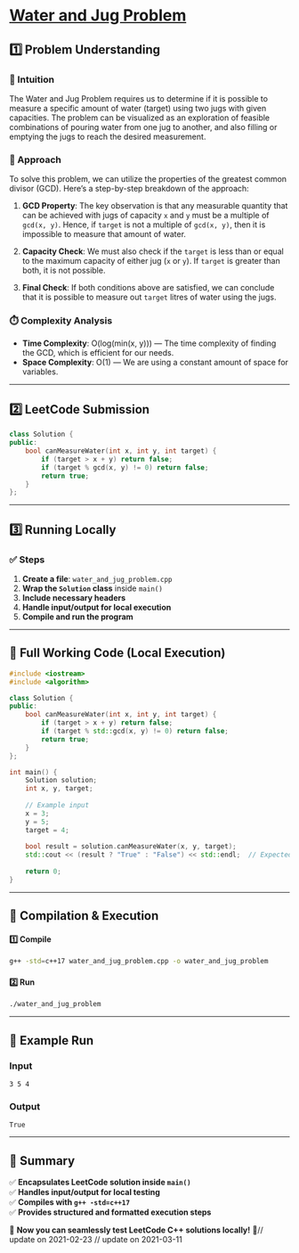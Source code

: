 # **[Water and Jug Problem](https://leetcode.com/problems/water-and-jug-problem/description/)**  

## **1️⃣ Problem Understanding**  
### **📌 Intuition**  
The Water and Jug Problem requires us to determine if it is possible to measure a specific amount of water (target) using two jugs with given capacities. The problem can be visualized as an exploration of feasible combinations of pouring water from one jug to another, and also filling or emptying the jugs to reach the desired measurement.

### **🚀 Approach**  
To solve this problem, we can utilize the properties of the greatest common divisor (GCD). Here’s a step-by-step breakdown of the approach:

1. **GCD Property**: The key observation is that any measurable quantity that can be achieved with jugs of capacity `x` and `y` must be a multiple of `gcd(x, y)`. Hence, if `target` is not a multiple of `gcd(x, y)`, then it is impossible to measure that amount of water.

2. **Capacity Check**: We must also check if the `target` is less than or equal to the maximum capacity of either jug (`x` or `y`). If `target` is greater than both, it is not possible.

3. **Final Check**: If both conditions above are satisfied, we can conclude that it is possible to measure out `target` litres of water using the jugs.

### **⏱️ Complexity Analysis**  
- **Time Complexity**: O(log(min(x, y))) — The time complexity of finding the GCD, which is efficient for our needs.  
- **Space Complexity**: O(1) — We are using a constant amount of space for variables.

---  

## **2️⃣ LeetCode Submission**  
```cpp
class Solution {
public:
    bool canMeasureWater(int x, int y, int target) {
        if (target > x + y) return false;
        if (target % gcd(x, y) != 0) return false;
        return true;
    }
};
```  

---  

## **3️⃣ Running Locally**  
### **✅ Steps**  
1. **Create a file**: `water_and_jug_problem.cpp`  
2. **Wrap the `Solution` class** inside `main()`  
3. **Include necessary headers**  
4. **Handle input/output for local execution**  
5. **Compile and run the program**  

---  

## **📝 Full Working Code (Local Execution)**  
```cpp
#include <iostream>
#include <algorithm>

class Solution {
public:
    bool canMeasureWater(int x, int y, int target) {
        if (target > x + y) return false;
        if (target % std::gcd(x, y) != 0) return false;
        return true;
    }
};

int main() {
    Solution solution;
    int x, y, target;
    
    // Example input
    x = 3; 
    y = 5; 
    target = 4;
    
    bool result = solution.canMeasureWater(x, y, target);
    std::cout << (result ? "True" : "False") << std::endl;  // Expected output: True
    
    return 0;
}
```  

---  

## **🔧 Compilation & Execution**  
#### **1️⃣ Compile**  
```bash
g++ -std=c++17 water_and_jug_problem.cpp -o water_and_jug_problem
```  

#### **2️⃣ Run**  
```bash
./water_and_jug_problem
```  

---  

## **🎯 Example Run**  
### **Input**  
```
3 5 4
```  
### **Output**  
```
True
```  

---  

## **📌 Summary**  
✅ **Encapsulates LeetCode solution inside `main()`**  
✅ **Handles input/output for local testing**  
✅ **Compiles with `g++ -std=c++17`**  
✅ **Provides structured and formatted execution steps**  

🚀 **Now you can seamlessly test LeetCode C++ solutions locally!** 🚀// update on 2021-02-23
// update on 2021-03-11
